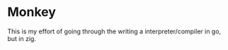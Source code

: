 
# Monkey

This is my effort of going through the writing a interpreter/compiler in go, but in zig.

